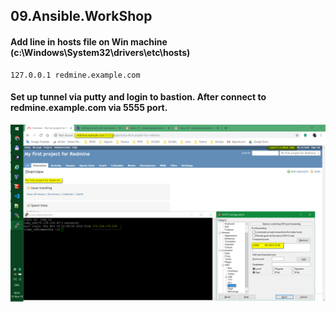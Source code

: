 ## 09.Ansible.WorkShop

#### Add line in hosts file on Win machine (c:\Windows\System32\drivers\etc\hosts)

```
127.0.0.1 redmine.example.com
```
#### Set up tunnel via putty and login to bastion. After connect to redmine.example.com via 5555 port.

![alt text](https://github.com/OlegPlaxa/sa.it-academy.by/blob/m-sa2-10-19/olegplaxa/09.Ansible.WorkShop/Redmine_0.PNG)
